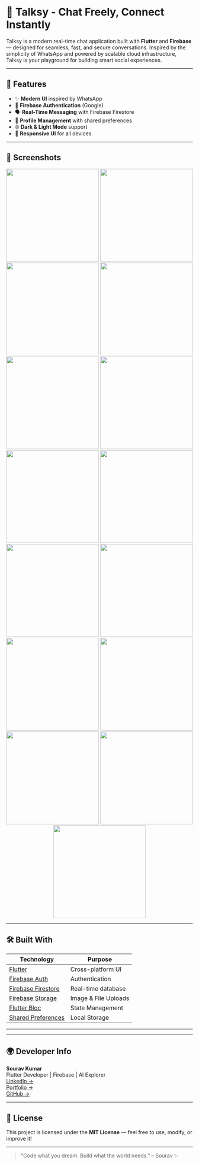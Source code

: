 # 💬 Talksy - Chat Freely, Connect Instantly

Talksy is a modern real-time chat application built with **Flutter** and **Firebase** — designed for seamless, fast, and secure conversations. Inspired by the simplicity of WhatsApp and powered by scalable cloud infrastructure, Talksy is your playground for building smart social experiences.

---

## 🚀 Features

- ✨ **Modern UI** inspired by WhatsApp
- 🔐 **Firebase Authentication** (Google)
- 🗣 **Real-Time Messaging** with Firebase Firestore
- 👤 **Profile Management** with shared preferences
- 🌐 **Dark & Light Mode** support
- 📱 **Responsive UI** for all devices

---

## 📸 Screenshots
<p align="center">
  <img src="https://github.com/user-attachments/assets/0e006797-ad4f-44e6-ba77-1b7f1077b861" width="250" />
  <img src="https://github.com/user-attachments/assets/2d8e60aa-958b-4322-9f3f-d802ca4c1544" width="250" />
  <img src="https://github.com/user-attachments/assets/0d921c95-75f9-4aa9-bd59-4c39ee519038" width="250" />
  <img src="https://github.com/user-attachments/assets/5576ff31-364d-44eb-ad02-9dd4f518e1e3" width="250" />
  <img src="https://github.com/user-attachments/assets/a45f0518-9efa-4533-8a86-6ea9a620b25d" width="250" />
  <img src="https://github.com/user-attachments/assets/7c7d308c-e31c-40b9-acc8-2c5bd0e4d88a" width="250" />
  <img src="https://github.com/user-attachments/assets/6da9c23b-8183-4b55-8f99-53090f51a466" width="250" />
  <img src="https://github.com/user-attachments/assets/465d8cb5-d389-4d3d-bd84-187b420ba834" width="250" />
  <img src="https://github.com/user-attachments/assets/be132791-ea2b-4771-bc26-694a5f372178" width="250" />
  <img src="https://github.com/user-attachments/assets/f9648071-a6e5-4984-802a-1c027e82b345" width="250" />
  <img src="https://github.com/user-attachments/assets/d6806500-3c0d-4a7d-bfdc-cacd60ad7b91" width="250" />
  <img src="https://github.com/user-attachments/assets/886e3eef-1e81-4385-a6be-3190cd01fd76" width="250" />
  <img src="https://github.com/user-attachments/assets/2a2f33cb-a7b5-430a-8e09-97ea4660d66c" width="250" />
  <img src="https://github.com/user-attachments/assets/366fec3a-3441-4f17-9c77-561c4ace4b67" width="250" />
  <img src="https://github.com/user-attachments/assets/a0e90c47-4e58-4ba9-b724-4b6173cc99c1" width="250" />
</p>

---

## 🛠️ Built With

| Technology                                                           | Purpose              |
| -------------------------------------------------------------------- | -------------------- |
| [Flutter](https://flutter.dev)                                       | Cross-platform UI    |
| [Firebase Auth](https://firebase.google.com/products/auth)           | Authentication       |
| [Firebase Firestore](https://firebase.google.com/products/firestore) | Real-time database   |
| [Firebase Storage](https://firebase.google.com/products/storage)     | Image & File Uploads |
| [Flutter Bloc](https://bloclibrary.dev/)                             | State Management     |
| [Shared Preferences](https://pub.dev/packages/shared_preferences)    | Local Storage        |

---

---

## 🌍 Developer Info

**Sourav Kumar**  
Flutter Developer | Firebase | AI Explorer  
[LinkedIn →](https://www.linkedin.com/in/sourav-791120257/)  
[Portfolio →](https://sourav0174.github.io/sourav/)  
[GitHub →](https://github.com/Sourav0174)

---

## 📜 License

This project is licensed under the **MIT License** — feel free to use, modify, or improve it!

---

> “Code what you dream. Build what the world needs.” – Sourav ✨
